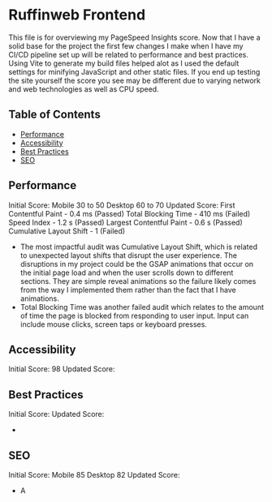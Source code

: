 # Ruffinweb Frontend

This file is for overviewing my PageSpeed Insights score. Now that I have a solid base for the project the first few changes I make when I have my CI/CD pipeline set up will be related to performance and best practices.
Using Vite to generate my build files helped alot as I used the default settings for minifying JavaScript and other static files.
If you end up testing the site yourself the score you see may be different due to varying network and web technologies as well as CPU speed.

## Table of Contents

- [Performance](#performance)
- [Accessibility](#accessibility)
- [Best Practices](#best-practices)
- [SEO](#seo)

## Performance

Initial Score: Mobile 30 to 50 Desktop 60 to 70 
Updated Score: 
First Contentful Paint - 0.4 ms (Passed)
Total Blocking Time - 410 ms (Failed)
Speed Index - 1.2 s (Passed)
Largest Contentful Paint - 0.6 s (Passed)
Cumulative Layout Shift - 1 (Failed)

- The most impactful audit was Cumulative Layout Shift, which is related to unexpected layout shifts that disrupt the user experience.
The disruptions in my project could be the GSAP animations that occur on the initial page load and when the user scrolls down to different sections.
They are simple reveal animations so the failure likely comes from the way I implemented them rather than the fact that I have animations.
- Total Blocking Time was another failed audit which relates to the amount of time the page is blocked from responding to user input. Input can include mouse clicks, screen taps or keyboard presses.


## Accessibility

Initial Score: 98
Updated Score: 


## Best Practices

Initial Score: 
Updated Score: 

- 
## SEO

Initial Score: Mobile 85 Desktop 82
Updated Score: 

- A
